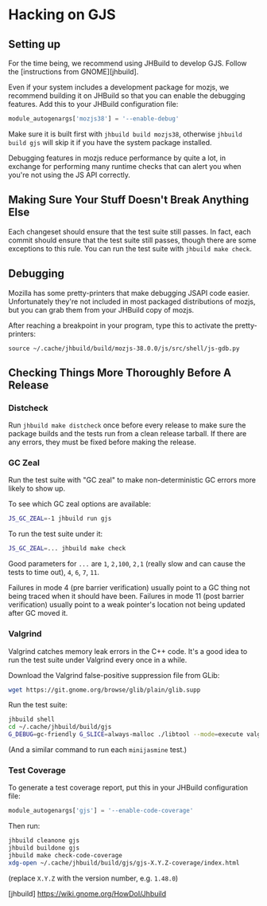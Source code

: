 # Hacking on GJS #

## Setting up ##

For the time being, we recommend using JHBuild to develop GJS.
Follow the [instructions from GNOME][jhbuild].

Even if your system includes a development package for mozjs, we
recommend building it on JHBuild so that you can enable the debugging
features. Add this to your JHBuild configuration file:
```python
module_autogenargs['mozjs38'] = '--enable-debug'
```

Make sure it is built first with `jhbuild build mozjs38`, otherwise
`jhbuild build gjs` will skip it if you have the system package
installed.

Debugging features in mozjs reduce performance by quite a lot, in
exchange for performing many runtime checks that can alert you when
you're not using the JS API correctly.

## Making Sure Your Stuff Doesn't Break Anything Else ##

Each changeset should ensure that the test suite still passes.
In fact, each commit should ensure that the test suite still passes,
though there are some exceptions to this rule.
You can run the test suite with `jhbuild make check`.

## Debugging ##

Mozilla has some pretty-printers that make debugging JSAPI code easier.
Unfortunately they're not included in most packaged distributions of
mozjs, but you can grab them from your JHBuild copy of mozjs.

After reaching a breakpoint in your program, type this to activate the
pretty-printers:
```
source ~/.cache/jhbuild/build/mozjs-38.0.0/js/src/shell/js-gdb.py
```

## Checking Things More Thoroughly Before A Release ##

### Distcheck ###

Run `jhbuild make distcheck` once before every release to make sure the
package builds and the tests run from a clean release tarball.
If there are any errors, they must be fixed before making the release.

### GC Zeal ###

Run the test suite with "GC zeal" to make non-deterministic GC errors
more likely to show up.

To see which GC zeal options are available:
```sh
JS_GC_ZEAL=-1 jhbuild run gjs
```

To run the test suite under it:
```sh
JS_GC_ZEAL=... jhbuild make check
```

Good parameters for `...` are `1`, `2,100`, `2,1` (really slow and can
cause the tests to time out), `4`, `6`, `7`, `11`.

Failures in mode 4 (pre barrier verification) usually point to a GC
thing not being traced when it should have been. Failures in mode 11
(post barrier verification) usually point to a weak pointer's location
not being updated after GC moved it.

### Valgrind ###

Valgrind catches memory leak errors in the C++ code.
It's a good idea to run the test suite under Valgrind every once in a
while.

Download the Valgrind false-positive suppression file from GLib:
```sh
wget https://git.gnome.org/browse/glib/plain/glib.supp
```

Run the test suite:
```sh
jhbuild shell
cd ~/.cache/jhbuild/build/gjs
G_DEBUG=gc-friendly G_SLICE=always-malloc ./libtool --mode=execute valgrind --leak-check=yes --suppressions=/path/to/glib.supp ./gjs-tests
```

(And a similar command to run each `minijasmine` test.)

### Test Coverage ###

To generate a test coverage report, put this in your JHBuild
configuration file:
```python
module_autogenargs['gjs'] = '--enable-code-coverage'
```

Then run:
```sh
jhbuild cleanone gjs
jhbuild buildone gjs
jhbuild make check-code-coverage
xdg-open ~/.cache/jhbuild/build/gjs/gjs-X.Y.Z-coverage/index.html
```

(replace `X.Y.Z` with the version number, e.g. `1.48.0`)

[jhbuild] https://wiki.gnome.org/HowDoI/Jhbuild